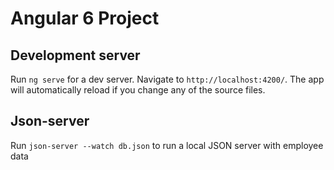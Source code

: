 # Angular 6 Project

## Development server

Run `ng serve` for a dev server. Navigate to `http://localhost:4200/`. The app will automatically reload if you change any of the source files.

## Json-server

Run `json-server --watch db.json` to run a local JSON server with employee data


